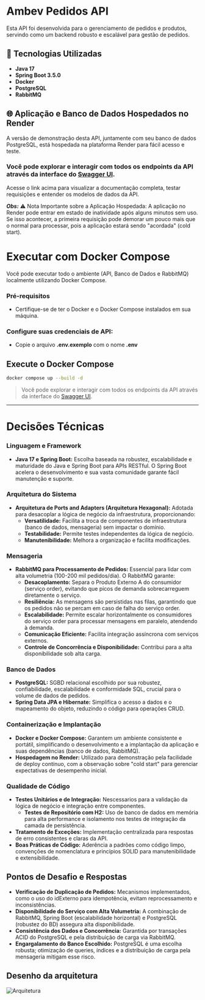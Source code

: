 # Ambev Pedidos API

Esta API foi desenvolvida para o gerenciamento de pedidos e produtos, servindo como um backend robusto e escalável para gestão de pedidos.

## 🚀 Tecnologias Utilizadas

*   **Java 17**
*   **Spring Boot 3.5.0**
*   **Docker**
*   **PostgreSQL**
*   **RabbitMQ**

## 🌐 Aplicação e Banco de Dados Hospedados no Render
A versão de demonstração desta API, juntamente com seu banco de dados PostgreSQL, está hospedada na plataforma Render para fácil acesso e teste.

### Você pode explorar e interagir com todos os endpoints da API através da interface do [Swagger UI](https://ambev-pedidos.onrender.com/swagger-ui/index.html#/).

Acesse o link acima para visualizar a documentação completa, testar requisições e entender os modelos de dados da API.

**_Obs:_**  ⚠️ Nota Importante sobre a Aplicação Hospedada:
A aplicação no Render pode entrar em estado de inatividade após alguns minutos sem uso. Se isso acontecer, a primeira requisição pode demorar um pouco mais que o normal para processar, pois a aplicação estará sendo "acordada" (cold start).

# **Executar com Docker Compose**
Você pode executar todo o ambiente (API, Banco de Dados e RabbitMQ) localmente utilizando Docker Compose.

### **Pré-requisitos**
- Certifique-se de ter o Docker e o Docker Compose instalados em sua máquina.

### **Configure suas credenciais de API:**
- Copie o arquivo **.env.exemplo** com o nome **.env**

## **Execute o Docker Compose**
```bash
docker compose up --build -d
```

> Você pode explorar e interagir com todos os endpoints da API através da interface do [Swagger UI](http://localhost:8080/swagger-ui/index.html).

---
# Decisões Técnicas

### Linguagem e Framework

- **Java 17 e Spring Boot:** Escolha baseada na robustez, escalabilidade e maturidade do Java e Spring Boot para APIs RESTful. O Spring Boot acelera o desenvolvimento e sua vasta comunidade garante fácil manutenção e suporte.

### Arquitetura do Sistema
- **Arquitetura de Ports and Adapters (Arquitetura Hexagonal):** Adotada para desacoplar a lógica de negócio da infraestrutura, proporcionando:
    - **Versatilidade:** Facilita a troca de componentes de infraestrutura (banco de dados, mensageria) sem impactar o domínio.
    - **Testabilidade:** Permite testes independentes da lógica de negócio.
    - **Manutenibilidade:** Melhora a organização e facilita modificações.

### Mensageria
- **RabbitMQ para Processamento de Pedidos:** Essencial para lidar com alta volumetria (100-200 mil pedidos/dia). O RabbitMQ garante:
    - **Desacoplamento:** Separa o Produto Externo A do consumidor (serviço order), evitando que picos de demanda sobrecarreguem diretamente o serviço.
    - **Resiliência:** As mensagens são persistidas nas filas, garantindo que os pedidos não se percam em caso de falha do serviço order.
    - **Escalabilidade:** Permite escalar horizontalmente os consumidores do serviço order para processar mensagens em paralelo, atendendo à demanda.
    - **Comunicação Eficiente:** Facilita integração assíncrona com serviços externos.
    - **Controle de Concorrência e Disponibilidade:** Contribui para a alta disponibilidade sob alta carga.

### Banco de Dados
- **PostgreSQL:** SGBD relacional escolhido por sua robustez, confiabilidade, escalabilidade e conformidade SQL, crucial para o volume de dados de pedidos.
- **Spring Data JPA e Hibernate:** Simplifica o acesso a dados e o mapeamento do objeto, reduzindo o código para operações CRUD.

### Containerização e Implantação
- **Docker e Docker Compose:** Garantem um ambiente consistente e portátil, simplificando o desenvolvimento e a implantação da aplicação e suas dependências (banco de dados, RabbitMQ).
- **Hospedagem no Render:** Utilizado para demonstração pela facilidade de deploy contínuo, com a observação sobre "cold start" para gerenciar expectativas de desempenho inicial.

### Qualidade de Código
- **Testes Unitários e de Integração:** Nescessarios para a validação da lógica de negócio e integração entre componentes.
  - **Testes de Repositório com H2:** Uso de banco de dados em memória para alta performance e isolamento nos testes de integração da camada de persistência.
- **Tratamento de Exceções:** Implementação centralizada para respostas de erro consistentes e claras da API.
- **Boas Práticas de Código:** Aderência a padrões como código limpo, convenções de nomenclatura e princípios SOLID para manutenibilidade e extensibilidade.

## Pontos de Desafio e Respostas
- **Verificação de Duplicação de Pedidos:** Mecanismos implementados, como o uso do idExterno para idempotência, evitam reprocessamento e inconsistências.
- **Disponibilidade do Serviço com Alta Volumetria:** A combinação de RabbitMQ, Spring Boot (escalabilidade horizontal) e PostgreSQL (robustez do BD) assegura alta disponibilidade.
- **Consistência dos Dados e Concorrência:** Garantida por transações ACID do PostgreSQL e pela distribuição de carga via RabbitMQ.
- **Engargalamento do Banco Escolhido:** PostgreSQL é uma escolha robusta; otimização de queries, índices e a distribuição de carga pela mensageria mitigam esse risco.

## Desenho da arquitetura
![Arquitetura](https://github.com/user-attachments/assets/0703c047-0da8-49f1-b4a7-a63b624c26e1)
